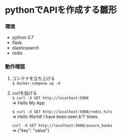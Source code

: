# pythonでAPIを作成する雛形

### 環境

- python 3.7
- flask
- elasticsearch
- redis

### 動作確認

1. コンテナを立ち上げる  
`$ docker-compose up -d`

2. curlを投げる  
`$ curl -X GET http://localhost:5000`  
=> Hello My App  

    `$ curl -X GET http://localhost:5000/redis_hits`  
    => Hello World! I have been seen b'1' times.

    `curl -X GET http://localhost:5000/aozora_books`  
    => {"key": "value"}
